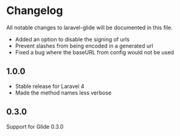 # Changelog

All notable changes to laravel-glide will be documented in this file.


- Added an option to disable the signing of urls
- Prevent slashes from being encoded in a generated url
- Fixed a bug where the baseURL from config would not be used

## 1.0.0
- Stable release for Laravel 4
- Made the method names less verbose

## 0.3.0
Support for Glide 0.3.0